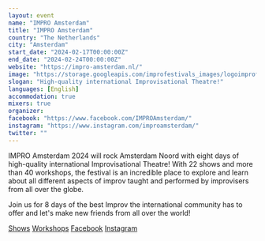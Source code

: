 ```yaml
---
layout: event
name: "IMPRO Amsterdam"
title: "IMPRO Amsterdam"
country: "The Netherlands"
city: "Amsterdam"
start_date: "2024-02-17T00:00:00Z"
end_date: "2024-02-24T00:00:00Z"
website: "https://impro-amsterdam.nl/"
image: "https://storage.googleapis.com/improfestivals_images/logoimprofestivals%20-%20Impro%20Amsterdam.png"
slogan: "High-quality international Improvisational Theatre!"
languages: [English]
accommodation: true
mixers: true
organizer: 
facebook: "https://www.facebook.com/IMPROAmsterdam/"
instagram: "https://www.instagram.com/improamsterdam/"
twitter: ""
---
```


IMPRO Amsterdam 2024 will rock Amsterdam Noord with eight days of high-quality international Improvisational Theatre! With 22 shows and more than 40 workshops, the festival is an incredible place to explore and learn about all different aspects of improv taught and performed by improvisers from all over the globe.

Join us for 8 days of the best Improv the international community has to offer and let's make new friends from all over the world!

[Shows](https://impro-amsterdam.nl/events/shows)
[Workshops](https://impro-amsterdam.nl/events/workshops)
[Facebook](https://www.facebook.com/IMPROAmsterdam/)
[Instagram](https://www.instagram.com/improamsterdam/)

